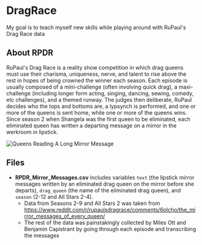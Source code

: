 # DragRace

My goal is to teach myself new skills while playing around with RuPaul's Drag Race data

## About RPDR

RuPaul's Drag Race is a reality show competition in which drag queens must use their charisma, uniqueness, nerve, and talent to rise above the rest in hopes of being crowned the winner each season. Each episode is usually composed of a mini-challenge (often involving quick drag), a maxi-challenge (including longer form acting, singing, dancing, sewing, comedy, etc challenges), and a themed runway.  The judges then deliberate, RuPaul decides who the tops and bottoms are, a lypsynch is performed, and one or more of the queens is sent home, while one or more of the queens wins.  Since season 2 when Shangela was the first queen to be eliminated, each eliminated queen has written a departing message on a mirror in the werkroom in lipstick. 

![Queens Reading A Long Mirror Message](https://www.channelguidemag.com/wp-content/uploads/2014/05/rupauls-drag-race-season6-ep12-message.jpg)



## Files
* __RPDR_Mirror_Messages.csv__ includes variables `text` (the lipstick mirror messages written by an eliminated drag queen on the mirror before she departs), `drag_queen` (the name of the eliminated drag queen), and `season` (2-12 and All Stars 2-4). 
  - Data from Seasons 2-9 and All Stars 2 was taken from https://www.reddit.com/r/rupaulsdragrace/comments/6olcho/the_mirror_messages_of_every_queen/
  - The rest of the data was painstakingly collected by Miles Ott and Benjamin Capistrant by going through each episode and transcribing the messages

